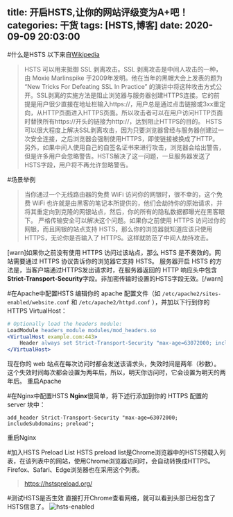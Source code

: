 title: 开启HSTS,让你的网站评级变为A+吧！
categories: 干货
tags: [HSTS,博客]
date: 2020-09-09 20:03:00
---
#什么是HSTS
以下来自[Wikipedia](http://zh.wikipedia.org/wiki/HTTP%E4%B8%A5%E6%A0%BC%E4%BC%A0%E8%BE%93%E5%AE%89%E5%85%A8)
>HSTS 可以用来抵御 SSL 剥离攻击。SSL 剥离攻击是中间人攻击的一种，由 Moxie Marlinspike 于2009年发明。他在当年的黑帽大会上发表的题为 “New Tricks For Defeating SSL In Practice” 的演讲中将这种攻击方式公开。SSL剥离的实施方法是阻止浏览器与服务器创建HTTPS连接。它的前提是用户很少直接在地址栏输入https://，用户总是通过点击链接或3xx重定向，从HTTP页面进入HTTPS页面。所以攻击者可以在用户访问HTTP页面时替换所有https://开头的链接为http://，达到阻止HTTPS的目的。 HSTS可以很大程度上解决SSL剥离攻击，因为只要浏览器曾经与服务器创建过一次安全连接，之后浏览器会强制使用HTTPS，即使链接被换成了HTTP。 另外，如果中间人使用自己的自签名证书来进行攻击，浏览器会给出警告，但是许多用户会忽略警告。HSTS解决了这一问题，一旦服务器发送了HSTS字段，用户将不再允许忽略警告。

#场景举例
>当你通过一个无线路由器的免费 WiFi 访问你的网银时，很不幸的，这个免费 WiFi 也许就是由黑客的笔记本所提供的，他们会劫持你的原始请求，并将其重定向到克隆的网银站点，然后，你的所有的隐私数据都曝光在黑客眼下。 严格传输安全可以解决这个问题。如果你之前使用 HTTPS 访问过你的网银，而且网银的站点支持 HSTS，那么你的浏览器就知道应该只使用 HTTPS，无论你是否输入了 HTTPS。这样就防范了中间人劫持攻击。

[warn]如果你之前没有使用 HTTPS 访问过该站点，那么 HSTS 是不奏效的。网站需要通过 HTTPS 协议告诉你的浏览器它支持 HSTS。 服务器开启 HSTS 的方法是，当客户端通过HTTPS发出请求时，在服务器返回的 HTTP 响应头中包含**Strict-Transport-Security**字段。非加密传输时设置的HSTS字段无效。[/warn]

#在Apache中配置HSTS
编辑你的 apache 配置文件（如
`/etc/apache2/sites-enabled/website.conf`
和
`/etc/apache2/httpd.conf`
），并加以下行到你的 HTTPS VirtualHost：
```apache
# Optionally load the headers module:
LoadModule headers_module modules/mod_headers.so
<VirtualHost example.com:443>
    Header always set Strict-Transport-Security "max-age=63072000; includeSubdomains; preload"
</VirtualHost>
```
现在你的 web 站点在每次访问时都会发送该请求头，失效时间是两年（秒数）。这个失效时间每次都会设置为两年后，所以，明天你访问时，它会设置为明天的两年后。
重启Apache

#在Nginx中配置HSTS
**Nginx**很简单，将下述行添加到你的 HTTPS 配置的 server 块中：
```nginx
add_header Strict-Transport-Security "max-age=63072000; includeSubdomains; preload";
```
重启Nginx

#加入HSTS Preload List
HSTS preload list是Chrome浏览器中的HSTS预载入列表，在该列表中的网站，使用Chrome浏览器访问时，会自动转换成HTTPS。Firefox、Safari、Edge浏览器也在采用这个列表。
>https://hstspreload.org/

#测试HSTS是否生效
直接打开Chrome查看网络，就可以看到头部已经包含了HSTS信息了。
![hsts-enabled](https://img.johnsonran.cn/HSTS/HSTS-ENABLED.png)